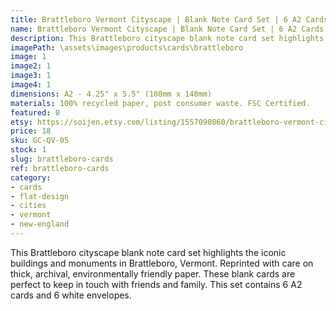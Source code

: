 ```yaml
---
title: Brattleboro Vermont Cityscape | Blank Note Card Set | 6 A2 Cards + Envelopes
name: Brattleboro Vermont Cityscape | Blank Note Card Set | 6 A2 Cards + Envelopes
description: This Brattleboro cityscape blank note card set highlights the iconic buildings and monuments in Brattleboro, Vermont. Reprinted with care on thick, archival, environmentally friendly paper.
imagePath: \assets\images\products\cards\brattleboro
image: 1
image2: 1
image3: 1
image4: 1
dimensions: A2 - 4.25" x 5.5" (108mm x 140mm)
materials: 100% recycled paper, post consumer waste. FSC Certified.
featured: 0
etsy: https://soijen.etsy.com/listing/1557090860/brattleboro-vermont-cityscape-blank-note?utm_source=Copy&utm_medium=ListingManager&utm_campaign=Share&utm_term=so.lmsm&share_time=1695258984647
price: 18
sku: GC-QV-05
stock: 1
slug: brattleboro-cards
ref: brattleboro-cards
category:
- cards
- flat-design
- cities
- vermont
- new-england
---
```

This Brattleboro cityscape blank note card set highlights the iconic buildings and monuments in Brattleboro, Vermont. Reprinted with care on thick, archival, environmentally friendly paper. These blank cards are perfect to keep in touch with friends and family. This set contains 6 A2 cards and 6 white envelopes.
